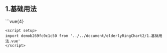 ## 1.基础用法
<demob269fc0c1c50 />
```vue{4}
<template>
    <elderly-ring-chart-2 ref="chartRef"></elderly-ring-chart-2>
</template>

<script setup>
import { ref, onMounted } from 'vue';

const chartRef = ref();

onMounted(() => chartRef.value.renderChart());
</script>
<style lang="scss" scoped>
.chart {
    height: 664px;
    background-color: rgb(3, 43, 68);
}
</style>
```
<script setup>
import demob269fc0c1c50 from '../../document/elderlyRingChart2/1.基础用法.vue'
</script>